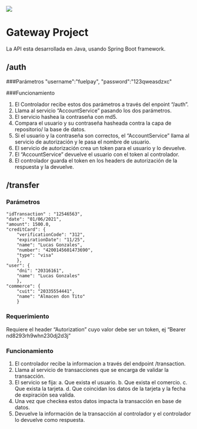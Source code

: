 ![](https://github.com/damokravetz/transactional-api)

# Gateway Project

La API esta desarrollada en Java, usando Spring Boot framework.
    
## /auth

###Parámetros
    "username":"fuelpay",
    "password":"123qweasdzxc"

###Funcionamiento
1.	El Controlador recibe estos dos parámetros a través del enpoint “/auth”.
2.	Llama al servicio “AccountService” pasando los dos parámetros. 
3.	El servicio hashea la contraseña con md5.
4.	Compara el usuario y su contraseña hasheada contra la capa de repositorio/ la base de datos.
5.	Si el usuario y la contraseña son correctos, el “AccountService” llama al servicio de autorización y le pasa el nombre de usuario.
6.	El servicio de autorización crea un token para el usuario y lo devuelve.
7.	El “AccountService” devuelve el usuario con el token al controlador.
8.	El controlador guarda el token en los headers de autorización de la respuesta y la devuelve.

## /transfer

### Parámetros


    "idTransaction" : "12546563",
    "date": "01/06/2021",
    "amount": 1500.0,
    "creditCard": {
        "verificationCode": "312",
        "expirationDate": "11/25",
        "name": "Lucas Gonzales",
        "number": "4200145601473690",
        "type": "visa"
        },
    "user": {
        "dni": "20316161",
        "name": "Lucas Gonzales"
        },
    "commerce": {
        "cuit": "20335554441",
        "name": "Almacen don Tito"
        }

### Requerimiento
Requiere el header “Autorization” cuyo valor debe ser un token, ej “Bearer nd8293rh9whn230dj2d3j”

### Funcionamiento
1.	El controlador recibe la informacion a través del endpoint /transaction.
2.	Llama al servicio de transacciones que se encarga de validar la transacción.
3.	El servicio se fija:
a.	Que exista el usuario.
b.	Que exista el comercio.
c.	Que exista la tarjeta.
d.	Que coincidan los datos de la tarjeta y la fecha de expiración sea valida.
4.	Una vez que checkea estos datos impacta la transacción en base de datos.
5.	Devuelve la información de la transacción al controlador y el controlador lo devuelve como respuesta.
